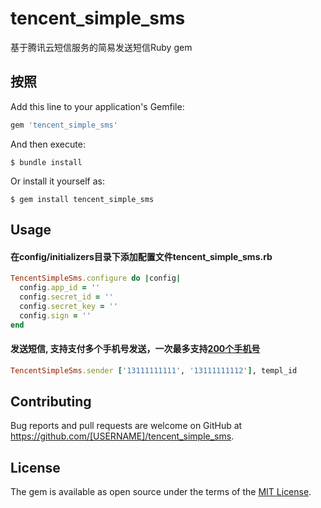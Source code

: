 # tencent_simple_sms

基于腾讯云短信服务的简易发送短信Ruby gem

## 按照

Add this line to your application's Gemfile:

```ruby
gem 'tencent_simple_sms'
```

And then execute:

    $ bundle install

Or install it yourself as:

    $ gem install tencent_simple_sms

## Usage

  #### 在config/initializers目录下添加配置文件tencent_simple_sms.rb

  ```ruby
  TencentSimpleSms.configure do |config|
    config.app_id = ''
    config.secret_id = ''
    config.secret_key = ''
    config.sign = ''
  end

  ```
  #### 发送短信, 支持支付多个手机号发送，一次最多支持[200个手机号](https://cloud.tencent.com/document/product/382/38778)

  ```ruby
  TencentSimpleSms.sender ['13111111111', '13111111112'], templ_id
  ```



## Contributing

Bug reports and pull requests are welcome on GitHub at https://github.com/[USERNAME]/tencent_simple_sms.


## License

The gem is available as open source under the terms of the [MIT License](https://opensource.org/licenses/MIT).
